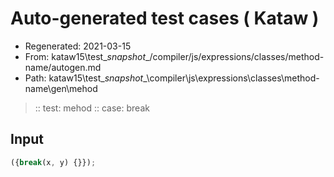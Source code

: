 # Auto-generated test cases ( Kataw )
- Regenerated: 2021-03-15
- From: kataw15\test\__snapshot__/compiler/js/expressions/classes/method-name/autogen.md
- Path: kataw15\test\__snapshot__\compiler\js\expressions\classes\method-name\gen\mehod
> :: test: mehod
> :: case: break
## Input

`````js
({break(x, y) {}});
`````
